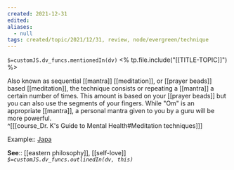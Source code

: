 ```yaml
---
created: 2021-12-31 
edited: 
aliases:
  - null
tags: created/topic/2021/12/31, review, node/evergreen/technique
---
```

`$=customJS.dv_funcs.mentionedIn(dv)`
<% tp.file.include("[[TITLE-TOPIC]]") %>


Also known as sequential [[mantra]] [[meditation]], or [[prayer beads]] based [[meditation]], the technique consists or repeating a [[mantra]] a certain number of times. This amount is based on your [[prayer beads]] but you can also use the segments of your fingers. While "Om" is an appropriate [[mantra]], a personal mantra given to you by a guru will be more powerful.  
^[[[course_Dr. K's Guide to Mental Health#Meditation techniques]]]

Example:: [Japa](https://coaching.healthygamer.gg/guide/lessons/intro-to-mantra-practice/meditations/japa)

**See**:: [[eastern philosophy]], [[self-love]]
*`$=customJS.dv_funcs.outlinedIn(dv, this)`*

